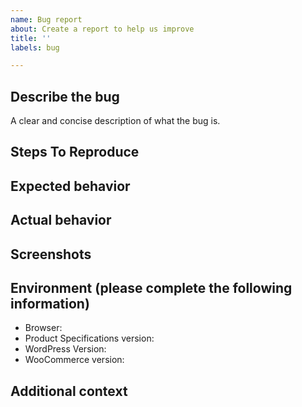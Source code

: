 ```yaml
---
name: Bug report
about: Create a report to help us improve
title: ''
labels: bug

---
```


## Describe the bug
A clear and concise description of what the bug is.

## Steps To Reproduce

<!--
Please write steps reproduce this bug, for example:
Steps to reproduce the behavior:
1. Go to '...'
2. Click on '....'
3. Scroll down to '....'
4. See error
-->

## Expected behavior
<!--
A clear and concise description of what you expected to happen.
-->

## Actual behavior
<!--
A clear and concise description of what you get instead.
-->

## Screenshots
<!--
If applicable, screenshots or videos to help explain the problem, this is nice-to-have but it is not mandatory
-->

## Environment (please complete the following information)
 - Browser:
 - Product Specifications version:
 - WordPress Version:
 - WooCommerce version:

## Additional context
<!--
Add any other context about the problem here.
-->
